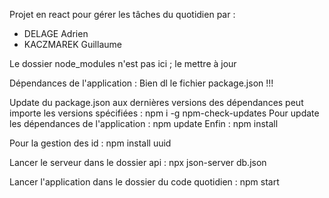 Projet en react pour gérer les tâches du quotidien par :
- DELAGE Adrien
- KACZMAREK Guillaume

Le dossier node_modules n'est pas ici ; le mettre à jour

Dépendances de l'application : 
Bien dl le fichier package.json !!!

Update du package.json aux dernières versions des dépendances peut importe les versions spécifiées : npm i -g npm-check-updates
Pour update les dépendances de l'application : npm update
Enfin : npm install

Pour la gestion des id : npm install uuid

Lancer le serveur dans le dossier api : npx json-server db.json

Lancer l'application dans le dossier du code quotidien : npm start
